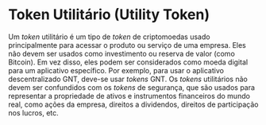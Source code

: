 # Token Utilitário (Utility Token)

Um _token_ utilitário é um tipo de _token_ de criptomoedas usado principalmente para acessar o produto ou serviço de uma empresa. Eles não devem ser usados como investimento ou reserva de valor (como Bitcoin). Em vez disso, eles podem ser considerados como moeda digital para um aplicativo específico. Por exemplo, para usar o aplicativo descentralizado GNT, deve-se usar _tokens_ GNT. Os _tokens_ utilitários não devem ser confundidos com os _tokens_ de segurança, que são usados para representar a propriedade de ativos e instrumentos financeiros do mundo real, como ações da empresa, direitos a dividendos, direitos de participação nos lucros, etc.
